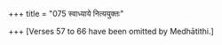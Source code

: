 +++
title = "075 स्वाध्याये नित्ययुक्तः"

+++
\[Verses 57 to 66 have been omitted by Medhātithi.\]



